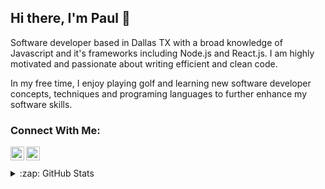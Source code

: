 ## Hi there, I'm Paul 👋

Software developer based in Dallas TX with a broad knowledge of Javascript and it's frameworks including Node.js and React.js. I am highly motivated and passionate about writing efficient and clean code.


In my free time, I enjoy playing golf and learning new software developer concepts, techniques and programing languages to further enhance my software skills.


### Connect With Me:
[<img align="left" alt="linkedin" width="22px" src="https://github.com/FortAwesome/Font-Awesome/blob/6.x/svgs/brands/linkedin.svg" />][linkedin]
[<img align="left" alt="facebook" width="22px" src="https://github.com/FortAwesome/Font-Awesome/blob/6.x/svgs/brands/facebook-square.svg" />][facebook]

<br>
<br>

<!--
- 🔭 I’m currently working on ...
- 🌱 I’m currently learning ...
- 👯 I’m looking to collaborate on ...
- 🤔 I’m looking for help with ...
- 💬 Ask me about ...
- 📫 How to reach me: ...
- 😄 Pronouns: ...
- ⚡ Fun fact: ...
-->

<details>
  <summary>:zap: GitHub Stats</summary>

  <img align="left" alt="Paul's GitHub Stats" src="https://github-readme-stats.vercel.app/api?username=paulwon2223&show_icons=true&hide_border=true" />

</details>

[linkedin]: https://www.linkedin.com/in/paul-won/
[facebook]: https://www.facebook.com/paul.h.won/
